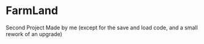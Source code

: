 # FarmLand
Second Project Made by me (except for the save and load code, and a small rework of an upgrade)
